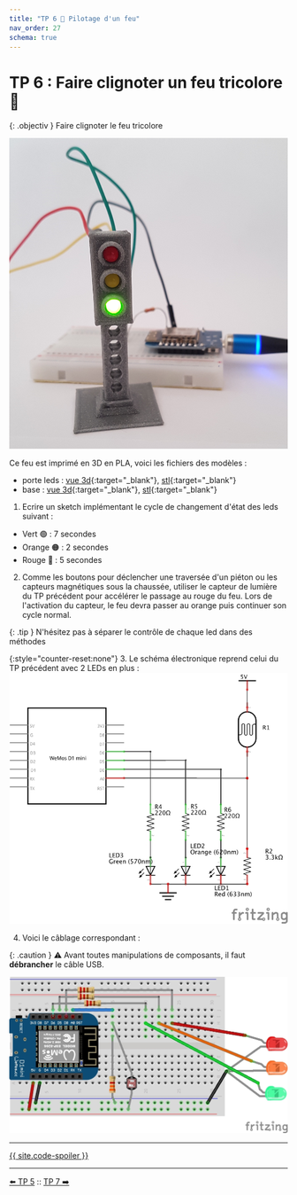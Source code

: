 ```yaml
---
title: "TP 6 🚦 Pilotage d'un feu"
nav_order: 27
schema: true
---
```


# TP 6 : Faire clignoter un feu tricolore 🚦

{: .objectiv }
Faire clignoter le feu tricolore

![feu tricolore](resources/tp7-feu.jpg)

Ce feu est imprimé en 3D en PLA, voici les fichiers des modèles :
 - porte leds : [vue 3d](https://github.com/Zenika/codelab-iot/blob/main/resources/3d-feu.stl){:target="_blank"}, [stl](resources/3d-feu.stl){:target="_blank"}
 - base : [vue 3d](https://github.com/Zenika/codelab-iot/blob/main/resources/3d-base.stl){:target="_blank"}, [stl](resources/3d-base.stl){:target="_blank"}

1. Ecrire un sketch implémentant le cycle de changement d'état des leds suivant :
 - Vert 🟢 : 7 secondes
 - Orange 🟠 : 2 secondes
 - Rouge 🔴 : 5 secondes

2. Comme les boutons pour déclencher une traversée d'un piéton ou les capteurs magnétiques sous la chaussée, utiliser le capteur de lumière du TP précédent pour accélérer le passage au rouge du feu. Lors de l'activation du capteur, le feu devra passer au orange puis continuer son cycle normal.

{: .tip }
N'hésitez pas à séparer le contrôle de chaque led dans des méthodes

{:style="counter-reset:none"}
3. Le schéma électronique reprend celui du TP précédent avec 2 LEDs en plus :
![schema](resources/tp7-schema.jpg)

4. Voici le câblage correspondant :

{: .caution }
⚠️ Avant toutes manipulations de composants, il faut **débrancher** le câble USB.

![montage](resources/tp7-montage.jpg)

----
[{{ site.code-spoiler }}](tp6_code.md)

----
[⬅️ TP 5](tp5.md) :: [TP 7 ➡️](tp7.md)
